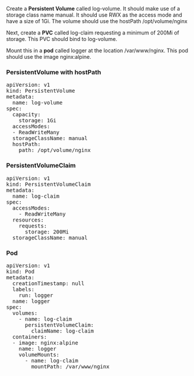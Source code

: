 Create a **Persistent Volume** called log-volume. It should make use of a storage class name manual.
It should use RWX as the access mode and have a size of 1Gi. The volume should use the hostPath
 /opt/volume/nginx

Next, create a **PVC** called log-claim requesting a minimum of 200Mi of storage.
 This PVC should bind to log-volume.

Mount this in a **pod** called logger at the location /var/www/nginx.
 This pod should use the image nginx:alpine.
 
### PersistentVolume with hostPath 
<pre>
apiVersion: v1
kind: PersistentVolume
metadata:
  name: log-volume
spec:
  capacity:
    storage: 1Gi
  accessModes:
  - ReadWriteMany
  storageClassName: manual
  hostPath:
    path: /opt/volume/nginx
</pre>

### PersistentVolumeClaim
<pre>
apiVersion: v1
kind: PersistentVolumeClaim
metadata:
  name: log-claim
spec:
  accessModes:
    - ReadWriteMany
  resources:
    requests:
      storage: 200Mi
  storageClassName: manual
</pre>

### Pod
<pre>
apiVersion: v1
kind: Pod
metadata:
  creationTimestamp: null
  labels:
    run: logger
  name: logger
spec:
  volumes:
    - name: log-claim
      persistentVolumeClaim:
        claimName: log-claim
  containers:
  - image: nginx:alpine
    name: logger
    volumeMounts:
      - name: log-claim
        mountPath: /var/www/nginx
</pre>

